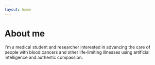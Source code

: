 ```yaml
---
layout: home
---
```

# About me

I'm a medical student and researcher interested in advancing the care of people with blood cancers and other life-limiting illnesses using artificial intelligence and authentic compassion.
